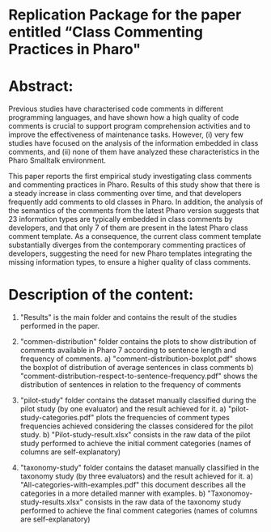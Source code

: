 # Replication Package for the paper entitled “Class Commenting Practices in Pharo"

# Abstract:
Previous studies have characterised code comments in different programming languages, and  have shown
how a high quality of code comments is crucial to support program comprehension activities and to improve the effectiveness of maintenance tasks.
However, (i) very few studies have focused on the analysis of the information embedded in class comments, and (ii) none of them have analyzed these characteristics in the Pharo Smalltalk environment.
       
This paper reports the first empirical study investigating class comments and commenting practices in Pharo.
Results of this study show that there is a steady increase in class commenting over time, and that developers frequently add comments to old classes in Pharo.
In addition, the analysis of the semantics of the comments from the latest Pharo version suggests that  23 information types are typically embedded in class comments by developers, and that only 7 of them are present in the latest Pharo class comment template.
As a consequence, the current class comment template substantially diverges from the contemporary commenting practices of developers,  suggesting the need for new Pharo templates integrating the missing information types, to ensure a higher quality of class comments.


# Description of the content:
1. "Results" is the main folder and contains the result of the studies performed in the paper.

2. "commen-distribution" folder contains the plots to show distribution of comments available in Pharo 7 according to sentence length and frequency of comments.
    a) "comment-distribution-boxplot.pdf" shows the boxplot of distribution of average sentences in class comments
    b) "comment-distribution-respect-to-sentence-frequency.pdf" shows  the distribution of sentences in relation to the frequency of comments

3. "pilot-study" folder contains the dataset manually classified during the pilot study (by one evaluator) and the result achieved for it.
    a) "pilot-study-categories.pdf" plots the frequencies of comment types frequencies achieved considering the classes considered for the pilot study.
    b) "Pilot-study-result.xlsx"  consists in the raw data of the pilot study performed to achieve the initial comment categories (names of columns are self-explanatory)
    
4. "taxonomy-study" folder contains the dataset manually classified in the taxonomy study (by three evaluators) and the result achieved for it. 
    a) "All-categories-with-examples.pdf" this document describes all the categories in a more detailed manner with examples.
    b) "Taxonomoy-study-results.xlsx" consists in the raw data of the taxonomy study performed to achieve the final comment categories (names of columns are self-explanatory)
